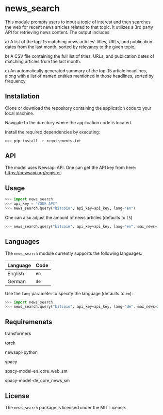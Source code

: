 # news_search
This module prompts users to input a topic of interest and then searches the web for recent news articles related to that topic. It utilizes a 3rd party API for retrieving news content. The output includes:

a) A list of the top-15 matching news articles' titles, URLs, and publication dates from the last month, sorted by relevancy to the given topic.

b) A CSV file containing the full list of titles, URLs, and publication dates of matching articles from the last month.

c) An automatically generated summary of the top-15 article headlines, along with a list of named entities mentioned in those headlines, sorted by frequency.

## Installation
Clone or download the repository containing the application code to your local machine.

Navigate to the directory where the application code is located.

Install the required dependencies by executing:
```python
>>> pip install -r requirements.txt
```
## API
The model uses Newsapi API. One can get the API key from here: https://newsapi.org/register

## Usage
```python
>>> import news_search
>>> api_key = "YOUR API"
>>> news_search.query("bitcoin", api_key=api_key, lang="en")
```

One can also adjust the amount of news articles (defaults to `15`)
```python
>>> news_search.query("bitcoin", api_key=api_key, lang="en", max_news=1)
```

## Languages
The `news_search` module currently supports the following languages:

| Language   | Code |
|------------|------|
| English    | `en` |
| German     | `de` |
Use the `lang` parameter to specify the language (defaults to `en`):
```python
>>> import news_search
>>> news_search.query("bitcoin", api_key=api_key, lang="de", max_news=2)
```
## Requiremenets
transformers

torch

newsapi-python

spacy

spacy-model-en_core_web_sm

spacy-model-de_core_news_sm

## License
The `news_search` package is licensed under the MIT License.